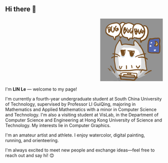 ## Hi there 👋

<p align="right">
  <img src="01.png" alt="image" width="200"/>
</p>

I'm **LIN Le** — welcome to my page!

I'm currently a fourth-year undergraduate student at South China University of Technology, supervised by Professor LI GuiQing, majoring in Mathematics and Applied Mathematics with a minor in Computer Science and Technology. I'm also a visiting student at VisLab, in the Department of Computer Science and Engineering at Hong Kong University of Science and Technology. My interests lie in Computer Graphics.

I'm an amateur artist and athlete. I enjoy watercolor, digital painting, running, and orienteering.

I'm always excited to meet new people and exchange ideas—feel free to reach out and say hi! 😊

<!--
**BuggingCat/BuggingCat** is a ✨ _special_ ✨ repository because its `README.md` (this file) appears on your GitHub profile.

Here are some ideas to get you started:

- 🔭 I’m currently working on ...
- 🌱 I’m currently learning ...
- 👯 I’m looking to collaborate on ...
- 🤔 I’m looking for help with ...
- 💬 Ask me about ...
- 📫 How to reach me: ...
- 😄 Pronouns: ...
- ⚡ Fun fact: ...
-->


